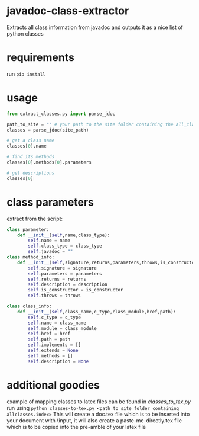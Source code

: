 # javadoc-class-extractor
Extracts all class information from javadoc and outputs it as a nice list of python classes


# requirements
run `pip install`

# usage

```python
from extract_classes.py import parse_jdoc

path_to_site = "" # your path to the site folder containing the all_classes.html file
classes = parse_jdoc(site_path)

# get a class name 
classes[0].name

# find its methods 
classes[0].methods[0].parameters

# get descriptions
classes[0]
```


# class parameters
extract from the script:
```python
class parameter:
    def __init__(self,name,class_type):
        self.name = name
        self.class_type = class_type
        self.javadoc = ""
class method_info:
    def __init__(self,signature,returns,parameters,throws,is_constructor,description):
        self.signature = signature
        self.parameters = parameters
        self.returns = returns
        self.description = description
        self.is_constructor = is_constructor
        self.throws = throws

class class_info:
    def __init__(self,class_name,c_type,class_module,href,path):
        self.c_type = c_type
        self.name = class_name 
        self.module = class_module
        self.href = href
        self.path = path
        self.implements = []
        self.extends = None
        self.methods = []
        self.description = None 
```

# additional goodies
example of mapping classes to latex files can be found in *classes_to_tex.py*
run using `python classes-to-tex.py <path to site folder containing allclasses.index>`
This will create a doc.tex file which is to be inserted into your document with \input,
it will also create a paste-me-directly.tex file which is to be copied into the pre-amble of your latex file
